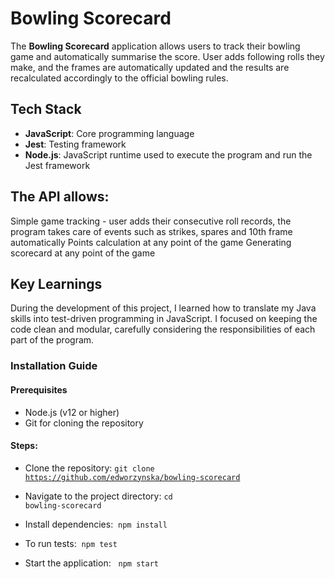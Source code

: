 # Bowling Scorecard

The __Bowling Scorecard__  application allows users to track their bowling game and automatically summarise the score. User adds following rolls they make, and the frames are automatically updated and the results are recalculated accordingly to the official bowling rules.

## Tech Stack

- **JavaScript**: Core programming language
- **Jest**: Testing framework
- **Node.js**: JavaScript runtime used to execute the program and run the Jest framework 


## The API allows:

Simple game tracking - user adds their consecutive roll records, the program takes care of events such as strikes, spares and 10th frame automatically
Points calculation at any point of the game
Generating scorecard at any point of the game

## Key Learnings

During the development of this project, I learned how to translate my Java skills into test-driven programming in JavaScript. I focused on keeping the code clean and modular, carefully considering the responsibilities of each part of the program.

### Installation Guide

#### Prerequisites

- Node.js (v12 or higher)
- Git for cloning the repository
 
#### Steps:

- Clone the repository:
  <code>git clone https://github.com/edworzynska/bowling-scorecard</code>

- Navigate to the project directory:
     <code>cd bowling-scorecard</code>
- Install dependencies:    <code>npm install</code>
- To run tests:    <code>npm test</code>
- Start the application:    <code>npm start</code>

